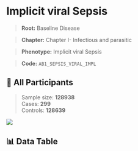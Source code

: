 # Implicit viral Sepsis

> **Root:** Baseline Disease  

> **Chapter:** Chapter I- Infectious and parasitic  

> **Phenotype:** Implicit viral Sepsis  

> **Code:** `AB1_SEPSIS_VIRAL_IMPL`

## 🧪 All Participants  
> Sample size: **128938**  
> Cases: **299**  
> Controls: **128639**
<img src="/Sensitive/Figures/ALL/Baseline/AB1_SEPSIS_VIRAL_IMPL.png"/>

## 📊 Data Table
<CsvTableMRF src="/Sensitive/Data/ALL/Baseline/LG_AB1_SEPSIS_VIRAL_IMPL.csv"/>


